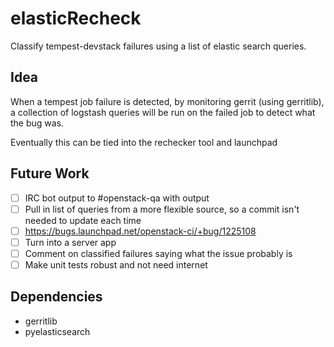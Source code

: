 elasticRecheck
==============

Classify tempest-devstack failures using a list of elastic search queries.

Idea
----
When a tempest job failure is detected, by monitoring gerrit (using gerritlib), a collection of logstash queries will be run on the failed job to detect what the bug was.

Eventually this can be tied into the rechecker tool and launchpad

Future Work
------------
- [ ] IRC bot output to #openstack-qa with output
- [ ] Pull in list of queries from a more flexible source, so a commit isn't needed to update each time
- [ ] https://bugs.launchpad.net/openstack-ci/+bug/1225108
- [ ] Turn into a server app
- [ ] Comment on classified failures saying what the issue probably is
- [ ] Make unit tests robust and not need internet

Dependencies
------------
- gerritlib
- pyelasticsearch
